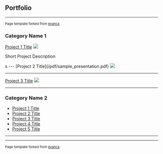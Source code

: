 ## Portfolio

---
<p style="font-size:11px">Page template forked from <a href="https://github.com/evanca/quick-portfolio">evanca</a></p>

### Category Name 1

[Project 1 Title](/sample_page)
<img src="images/dummy_thumbnail.jpg?raw=true"/>
<p>Short Project Description</p>s
---
[Project 2 Title](/pdf/sample_presentation.pdf)
<img src="images/dummy_thumbnail.jpg?raw=true"/>

---
[Project 3 Title](http://example.com/)
<img src="images/dummy_thumbnail.jpg?raw=true"/>

---

### Category Name 2

- [Project 1 Title](http://example.com/)
- [Project 2 Title](http://example.com/)
- [Project 3 Title](http://example.com/)
- [Project 4 Title](http://example.com/)
- [Project 5 Title](http://example.com/)

---




---
<p style="font-size:11px">Page template forked from <a href="https://github.com/evanca/quick-portfolio">evanca</a></p>
<!-- Remove above link if you don't want to attibute -->
